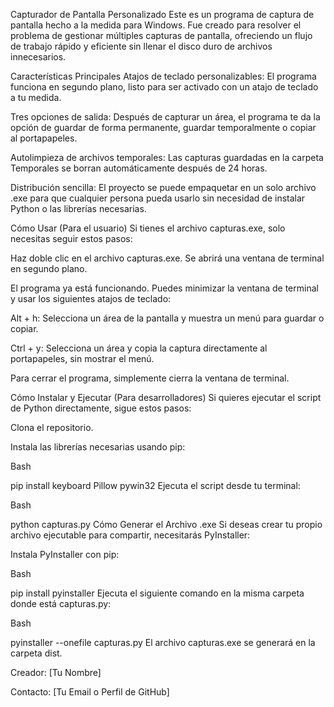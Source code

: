 Capturador de Pantalla Personalizado
Este es un programa de captura de pantalla hecho a la medida para Windows. Fue creado para resolver el problema de gestionar múltiples capturas de pantalla, ofreciendo un flujo de trabajo rápido y eficiente sin llenar el disco duro de archivos innecesarios.

Características Principales
Atajos de teclado personalizables: El programa funciona en segundo plano, listo para ser activado con un atajo de teclado a tu medida.

Tres opciones de salida: Después de capturar un área, el programa te da la opción de guardar de forma permanente, guardar temporalmente o copiar al portapapeles.

Autolimpieza de archivos temporales: Las capturas guardadas en la carpeta Temporales se borran automáticamente después de 24 horas.

Distribución sencilla: El proyecto se puede empaquetar en un solo archivo .exe para que cualquier persona pueda usarlo sin necesidad de instalar Python o las librerías necesarias.

Cómo Usar (Para el usuario)
Si tienes el archivo capturas.exe, solo necesitas seguir estos pasos:

Haz doble clic en el archivo capturas.exe. Se abrirá una ventana de terminal en segundo plano.

El programa ya está funcionando. Puedes minimizar la ventana de terminal y usar los siguientes atajos de teclado:

Alt + h: Selecciona un área de la pantalla y muestra un menú para guardar o copiar.

Ctrl + y: Selecciona un área y copia la captura directamente al portapapeles, sin mostrar el menú.

Para cerrar el programa, simplemente cierra la ventana de terminal.

Cómo Instalar y Ejecutar (Para desarrolladores)
Si quieres ejecutar el script de Python directamente, sigue estos pasos:

Clona el repositorio.

Instala las librerías necesarias usando pip:

Bash

pip install keyboard Pillow pywin32
Ejecuta el script desde tu terminal:

Bash

python capturas.py
Cómo Generar el Archivo .exe
Si deseas crear tu propio archivo ejecutable para compartir, necesitarás PyInstaller:

Instala PyInstaller con pip:

Bash

pip install pyinstaller
Ejecuta el siguiente comando en la misma carpeta donde está capturas.py:

Bash

pyinstaller --onefile capturas.py
El archivo capturas.exe se generará en la carpeta dist.

Creador: [Tu Nombre]

Contacto: [Tu Email o Perfil de GitHub]
